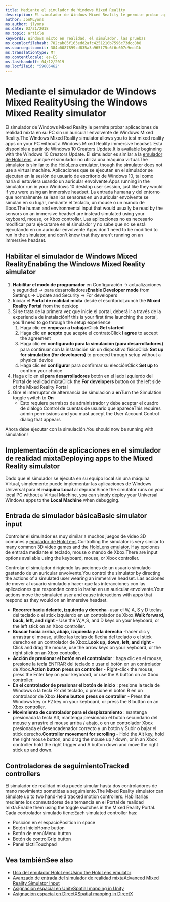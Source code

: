 ```yaml
---
title: Mediante el simulador de Windows Mixed Reality
description: El simulador de Windows Mixed Reality le permite probar aplicaciones de realidad mixta en su PC sin un auricular envolvente de Windows Mixed Reality.
author: JonMLyons
ms.author: jlyons
ms.date: 03/21/2018
ms.topic: article
keywords: Windows mixto en realidad, el simulador, las pruebas
ms.openlocfilehash: 782cab85f163edd2afc4251210b7596c73dcc8b8
ms.sourcegitcommit: 384b0087899cd835a3a965f75c6f6c607c9edd1b
ms.translationtype: MT
ms.contentlocale: es-ES
ms.lasthandoff: 04/12/2019
ms.locfileid: "59605462"
---
```

# <a name="using-the-windows-mixed-reality-simulator"></a><span data-ttu-id="69420-104">Mediante el simulador de Windows Mixed Reality</span><span class="sxs-lookup"><span data-stu-id="69420-104">Using the Windows Mixed Reality simulator</span></span>

<span data-ttu-id="69420-105">El simulador de Windows Mixed Reality le permite probar aplicaciones de realidad mixta en su PC sin un auricular envolvente de Windows Mixed Reality.</span><span class="sxs-lookup"><span data-stu-id="69420-105">The Windows Mixed Reality simulator allows you to test mixed reality apps on your PC without a Windows Mixed Reality immersive headset.</span></span> <span data-ttu-id="69420-106">Está disponible a partir de Windows 10 Creators Update.</span><span class="sxs-lookup"><span data-stu-id="69420-106">It is available beginning with the Windows 10 Creators Update.</span></span> <span data-ttu-id="69420-107">El simulador es similar a la [emulador de HoloLens](using-the-hololens-emulator.md), aunque el simulador no utiliza una máquina virtual.</span><span class="sxs-lookup"><span data-stu-id="69420-107">The simulator is similar to the [HoloLens emulator](using-the-hololens-emulator.md), though the simulator does not use a virtual machine.</span></span> <span data-ttu-id="69420-108">Aplicaciones que se ejecutan en el simulador se ejecutan en la sesión de usuario de escritorio de Windows 10, tal como haría si estuviera usando un auricular envolvente.</span><span class="sxs-lookup"><span data-stu-id="69420-108">Apps running in the simulator run in your Windows 10 desktop user session, just like they would if you were using an immersive headset.</span></span> <span data-ttu-id="69420-109">La entrada humana y del entorno que normalmente se lean los sensores en un auricular envolvente se simulan en su lugar, mediante el teclado, un mouse o un mando de Xbox.</span><span class="sxs-lookup"><span data-stu-id="69420-109">The human and environmental input that would usually be read by the sensors on an immersive headset are instead simulated using your keyboard, mouse, or Xbox controller.</span></span> <span data-ttu-id="69420-110">Las aplicaciones no es necesario modificar para ejecutarse en el simulador y no sabe que no se está ejecutando en un auricular envolvente.</span><span class="sxs-lookup"><span data-stu-id="69420-110">Apps don't need to be modified to run in the simulator, and don't know that they aren't running on an immersive headset.</span></span>

## <a name="enabling-the-windows-mixed-reality-simulator"></a><span data-ttu-id="69420-111">Habilitar el simulador de Windows Mixed Reality</span><span class="sxs-lookup"><span data-stu-id="69420-111">Enabling the Windows Mixed Reality simulator</span></span>

1. <span data-ttu-id="69420-112">**Habilitar el modo de programador** en Configuración -> actualizaciones y seguridad -> para desarrolladores</span><span class="sxs-lookup"><span data-stu-id="69420-112">**Enable Developer mode** from Settings -> Update and Security -> For developers</span></span>
2. <span data-ttu-id="69420-113">Iniciar el **Portal de realidad mixta** desde el escritorio</span><span class="sxs-lookup"><span data-stu-id="69420-113">Launch the **Mixed Reality Portal** from the desktop</span></span>
3. <span data-ttu-id="69420-114">Si se trata de la primera vez que inicie el portal, deberá ir a través de la experiencia de instalación</span><span class="sxs-lookup"><span data-stu-id="69420-114">If this is your first time launching the portal, you'll need to go through the setup experience</span></span>
   1. <span data-ttu-id="69420-115">Haga clic en **empezar a trabajar**</span><span class="sxs-lookup"><span data-stu-id="69420-115">Click **Get started**</span></span>
   2. <span data-ttu-id="69420-116">Haga clic en **acepto** que acepte el contrato</span><span class="sxs-lookup"><span data-stu-id="69420-116">Click **I agree** to accept the agreement</span></span>
   3. <span data-ttu-id="69420-117">Haga clic en **configurado para la simulación (para desarrolladores)** para continuar con la instalación sin un dispositivo físico</span><span class="sxs-lookup"><span data-stu-id="69420-117">Click **Set up for simulation (for developers)** to proceed through setup without a physical device</span></span>
   4. <span data-ttu-id="69420-118">Haga clic en **configurar** para confirmar su elección</span><span class="sxs-lookup"><span data-stu-id="69420-118">Click **Set up** to confirm your choice</span></span>
4. <span data-ttu-id="69420-119">Haga clic en el **para desarrolladores** botón en el lado izquierdo del Portal de realidad mixta</span><span class="sxs-lookup"><span data-stu-id="69420-119">Click the **For developers** button on the left side of the Mixed Reality Portal</span></span>
5. <span data-ttu-id="69420-120">Gire el interruptor de alternancia de simulación a **en**</span><span class="sxs-lookup"><span data-stu-id="69420-120">Turn the Simulation toggle switch to **On**</span></span>
   * <span data-ttu-id="69420-121">Esto requiere permisos de administrador y debe aceptar el cuadro de diálogo Control de cuentas de usuario que aparece</span><span class="sxs-lookup"><span data-stu-id="69420-121">This requires admin permissions and you must accept the User Account Control dialog that appears</span></span>

<span data-ttu-id="69420-122">Ahora debe ejecutar con la simulación.</span><span class="sxs-lookup"><span data-stu-id="69420-122">You should now be running with simulation!</span></span>

## <a name="deploying-apps-to-the-mixed-reality-simulator"></a><span data-ttu-id="69420-123">Implementación de aplicaciones en el simulador de realidad mixta</span><span class="sxs-lookup"><span data-stu-id="69420-123">Deploying apps to the Mixed Reality simulator</span></span>

<span data-ttu-id="69420-124">Dado que el simulador se ejecuta en su equipo local sin una máquina Virtual, simplemente puede implementar las aplicaciones de Windows Universal para el **máquina Local** al depurar.</span><span class="sxs-lookup"><span data-stu-id="69420-124">Since the simulator runs on your local PC without a Virtual Machine, you can simply deploy your Universal Windows apps to the **Local Machine** when debugging.</span></span>

## <a name="basic-simulator-input"></a><span data-ttu-id="69420-125">Entrada de simulador básica</span><span class="sxs-lookup"><span data-stu-id="69420-125">Basic simulator input</span></span>

<span data-ttu-id="69420-126">Controlar el simulador es muy similar a muchos juegos de vídeo 3D comunes y [emulador de HoloLens](using-the-hololens-emulator.md).</span><span class="sxs-lookup"><span data-stu-id="69420-126">Controlling the simulator is very similar to many common 3D video games and the [HoloLens emulator](using-the-hololens-emulator.md).</span></span> <span data-ttu-id="69420-127">Hay opciones de entrada mediante el teclado, mouse o mando de Xbox.</span><span class="sxs-lookup"><span data-stu-id="69420-127">There are input options available using the keyboard, mouse, or Xbox controller.</span></span>

<span data-ttu-id="69420-128">Controlar el simulador dirigiendo las acciones de un usuario simulado gastando de un auricular envolvente.</span><span class="sxs-lookup"><span data-stu-id="69420-128">You control the simulator by directing the actions of a simulated user wearing an immersive headset.</span></span> <span data-ttu-id="69420-129">Las acciones de mover al usuario simulado y hacer que las interacciones con las aplicaciones que responden como lo harían en un auricular envolvente.</span><span class="sxs-lookup"><span data-stu-id="69420-129">Your actions move the simulated user and cause interactions with apps that respond as they would on an immersive headset.</span></span>
* <span data-ttu-id="69420-130">**Recorrer hacia delante, izquierda y derecha** -usar el W, A, S y D teclas del teclado o el stick izquierdo en un controlador de Xbox.</span><span class="sxs-lookup"><span data-stu-id="69420-130">**Walk forward, back, left, and right** - Use the W,A,S, and D keys on your keyboard, or the left stick on an Xbox controller.</span></span>
* <span data-ttu-id="69420-131">**Buscar hacia arriba, abajo, izquierda y a la derecha** -hacer clic y arrastrar el mouse, utilice las teclas de flecha del teclado o el stick derecho en un controlador de Xbox.</span><span class="sxs-lookup"><span data-stu-id="69420-131">**Look up, down, left, and right** - Click and drag the mouse, use the arrow keys on your keyboard, or the right stick on an Xbox controller.</span></span>
* <span data-ttu-id="69420-132">**Acción de presionar el botón en el controlador** : haga clic en el mouse, presione la tecla ENTRAR del teclado o usar el botón en un controlador de Xbox.</span><span class="sxs-lookup"><span data-stu-id="69420-132">**Action button press on controller** - Right-click the mouse, press the Enter key on your keyboard, or use the A button on an Xbox controller.</span></span>
* <span data-ttu-id="69420-133">**En el controlador de presionar el botón de inicio** : presione la tecla de Windows o la tecla F2 del teclado, o presione el botón B en un controlador de Xbox.</span><span class="sxs-lookup"><span data-stu-id="69420-133">**Home button press on controller** - Press the Windows key or F2 key on your keyboard, or press the B button on an Xbox controller.</span></span>
* <span data-ttu-id="69420-134">**Movimiento de controlador para el desplazamiento** : mantenga presionada la tecla Alt, mantenga presionado el botón secundario del mouse y arrastre el mouse arriba / abajo, o en un controlador Xbox presionada el desencadenador correcto y un botón y Subir o bajar el stick derecho.</span><span class="sxs-lookup"><span data-stu-id="69420-134">**Controller movement for scrolling** - Hold the Alt key, hold the right mouse button, and drag the mouse up / down, or in an Xbox controller hold the right trigger and A button down and move the right stick up and down.</span></span>

## <a name="tracked-controllers"></a><span data-ttu-id="69420-135">Controladores de seguimiento</span><span class="sxs-lookup"><span data-stu-id="69420-135">Tracked controllers</span></span>

<span data-ttu-id="69420-136">El simulador de realidad mixta puede simular hasta dos controladores de mano movimiento sometidas a seguimiento.</span><span class="sxs-lookup"><span data-stu-id="69420-136">The Mixed Reality simulator can simulate up to two hand-held tracked motion controllers.</span></span> <span data-ttu-id="69420-137">Habilitarlas mediante los conmutadores de alternancia en el Portal de realidad mixta.</span><span class="sxs-lookup"><span data-stu-id="69420-137">Enable them using the toggle switches in the Mixed Reality Portal.</span></span> <span data-ttu-id="69420-138">Cada controlador simulado tiene:</span><span class="sxs-lookup"><span data-stu-id="69420-138">Each simulated controller has:</span></span>
* <span data-ttu-id="69420-139">Posición en el espacio</span><span class="sxs-lookup"><span data-stu-id="69420-139">Position in space</span></span>
* <span data-ttu-id="69420-140">Botón Inicio</span><span class="sxs-lookup"><span data-stu-id="69420-140">Home button</span></span>
* <span data-ttu-id="69420-141">Botón de menú</span><span class="sxs-lookup"><span data-stu-id="69420-141">Menu button</span></span>
* <span data-ttu-id="69420-142">Botón de control</span><span class="sxs-lookup"><span data-stu-id="69420-142">Grip button</span></span>
* <span data-ttu-id="69420-143">Panel táctil</span><span class="sxs-lookup"><span data-stu-id="69420-143">Touchpad</span></span>

## <a name="see-also"></a><span data-ttu-id="69420-144">Vea también</span><span class="sxs-lookup"><span data-stu-id="69420-144">See also</span></span>
* [<span data-ttu-id="69420-145">Uso del emulador HoloLens</span><span class="sxs-lookup"><span data-stu-id="69420-145">Using the HoloLens emulator</span></span>](using-the-hololens-emulator.md)
* [<span data-ttu-id="69420-146">Avanzado de entrada del simulador de realidad mixta</span><span class="sxs-lookup"><span data-stu-id="69420-146">Advanced Mixed Reality Simulator Input</span></span>](advanced-hololens-emulator-and-mixed-reality-simulator-input.md)
* [<span data-ttu-id="69420-147">Asignación espacial en Unity</span><span class="sxs-lookup"><span data-stu-id="69420-147">Spatial mapping in Unity</span></span>](spatial-mapping-in-unity.md)
* [<span data-ttu-id="69420-148">Asignación espacial en DirectX</span><span class="sxs-lookup"><span data-stu-id="69420-148">Spatial mapping in DirectX</span></span>](spatial-mapping-in-directx.md)
